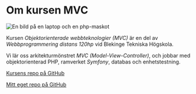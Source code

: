 # Om kursen MVC

<picture>
    <source
        media="(max-width: 440px) and (orientation: portrait)"
        srcset="img/about/about-p-sm.jpg, img/about/about-p-sm-2x.jpg 2x"/>
    <source
        media="(max-width: 900px) and (orientation: portrait)"
        srcset="img/about/about-p.jpg, img/about/about-p-2x.jpg 2x"/>
    <img
        class="img"
        src="img/about/about-l.jpg"
        srcset="img/about/about-l-2x.jpg 2x"
        alt="En bild på en laptop och en php-maskot"/>
</picture>

Kursen *Objektorienterade webbteknologier (MVC)* är en del av *Webbprogrammering distans 120hp* vid Blekinge Tekniska Högskola.

Vi lär oss arkitekturmönstret *MVC (Model-View-Controller)*, och jobbar med objektorienterad PHP, ramverket *Symfony*, databas och enhetstestning.

[Kursens repo på GitHub](https://github.com/dbwebb-se/mvc)

[Mitt eget repo på GitHub](https://github.com/lohengrin1337/mvc-report)
